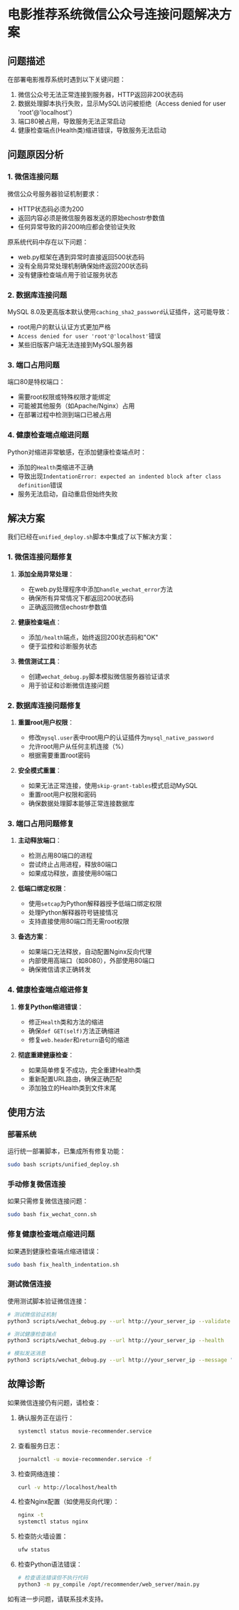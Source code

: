 # 电影推荐系统微信公众号连接问题解决方案

## 问题描述

在部署电影推荐系统时遇到以下关键问题：

1. 微信公众号无法正常连接到服务器，HTTP返回非200状态码
2. 数据处理脚本执行失败，显示MySQL访问被拒绝（Access denied for user 'root'@'localhost'）
3. 端口80被占用，导致服务无法正常启动
4. 健康检查端点(Health类)缩进错误，导致服务无法启动

## 问题原因分析

### 1. 微信连接问题

微信公众号服务器验证机制要求：
- HTTP状态码必须为200
- 返回内容必须是微信服务器发送的原始echostr参数值
- 任何异常导致的非200响应都会使验证失败

原系统代码中存在以下问题：
- web.py框架在遇到异常时直接返回500状态码
- 没有全局异常处理机制确保始终返回200状态码
- 没有健康检查端点用于验证服务状态

### 2. 数据库连接问题

MySQL 8.0及更高版本默认使用`caching_sha2_password`认证插件，这可能导致：
- root用户的默认认证方式更加严格
- `Access denied for user 'root'@'localhost'`错误
- 某些旧版客户端无法连接到MySQL服务器

### 3. 端口占用问题

端口80是特权端口：
- 需要root权限或特殊权限才能绑定
- 可能被其他服务（如Apache/Nginx）占用
- 在部署过程中检测到端口已被占用

### 4. 健康检查端点缩进问题

Python对缩进非常敏感，在添加健康检查端点时：
- 添加的`Health`类缩进不正确
- 导致出现`IndentationError: expected an indented block after class definition`错误
- 服务无法启动，自动重启但始终失败

## 解决方案

我们已经在`unified_deploy.sh`脚本中集成了以下解决方案：

### 1. 微信连接问题修复

1. **添加全局异常处理**：
   - 在web.py处理程序中添加`handle_wechat_error`方法
   - 确保所有异常情况下都返回200状态码
   - 正确返回微信echostr参数值

2. **健康检查端点**：
   - 添加`/health`端点，始终返回200状态码和"OK"
   - 便于监控和诊断服务状态

3. **微信测试工具**：
   - 创建`wechat_debug.py`脚本模拟微信服务器验证请求
   - 用于验证和诊断微信连接问题

### 2. 数据库连接问题修复

1. **重置root用户权限**：
   - 修改`mysql.user`表中root用户的认证插件为`mysql_native_password`
   - 允许root用户从任何主机连接（%）
   - 根据需要重置root密码

2. **安全模式重置**：
   - 如果无法正常连接，使用`skip-grant-tables`模式启动MySQL
   - 重置root用户权限和密码
   - 确保数据处理脚本能够正常连接数据库

### 3. 端口占用问题修复

1. **主动释放端口**：
   - 检测占用80端口的进程
   - 尝试终止占用进程，释放80端口
   - 如果成功释放，直接使用80端口

2. **低端口绑定权限**：
   - 使用`setcap`为Python解释器授予低端口绑定权限
   - 处理Python解释器符号链接情况
   - 支持直接使用80端口而无需root权限

3. **备选方案**：
   - 如果端口无法释放，自动配置Nginx反向代理
   - 内部使用高端口（如8080），外部使用80端口
   - 确保微信请求正确转发

### 4. 健康检查端点缩进修复

1. **修复Python缩进错误**：
   - 修正`Health`类和方法的缩进
   - 确保`def GET(self)`方法正确缩进
   - 修复`web.header`和`return`语句的缩进

2. **彻底重建健康检查**：
   - 如果简单修复不成功，完全重建Health类
   - 重新配置URL路由，确保正确匹配
   - 添加独立的Health类到文件末尾

## 使用方法

### 部署系统

运行统一部署脚本，已集成所有修复功能：

```bash
sudo bash scripts/unified_deploy.sh
```

### 手动修复微信连接

如果只需修复微信连接问题：

```bash
sudo bash fix_wechat_conn.sh
```

### 修复健康检查端点缩进问题

如果遇到健康检查端点缩进错误：

```bash
sudo bash fix_health_indentation.sh
```

### 测试微信连接

使用测试脚本验证微信连接：

```bash
# 测试微信验证机制
python3 scripts/wechat_debug.py --url http://your_server_ip --validate

# 测试健康检查端点
python3 scripts/wechat_debug.py --url http://your_server_ip --health

# 模拟发送消息
python3 scripts/wechat_debug.py --url http://your_server_ip --message "测试消息"
```

## 故障诊断

如果微信连接仍有问题，请检查：

1. 确认服务正在运行：
   ```bash
   systemctl status movie-recommender.service
   ```

2. 查看服务日志：
   ```bash
   journalctl -u movie-recommender.service -f
   ```

3. 检查网络连接：
   ```bash
   curl -v http://localhost/health
   ```

4. 检查Nginx配置（如使用反向代理）：
   ```bash
   nginx -t
   systemctl status nginx
   ```

5. 检查防火墙设置：
   ```bash
   ufw status
   ```

6. 检查Python语法错误：
   ```bash
   # 检查语法错误但不执行代码
   python3 -m py_compile /opt/recommender/web_server/main.py
   ```

如有进一步问题，请联系技术支持。 